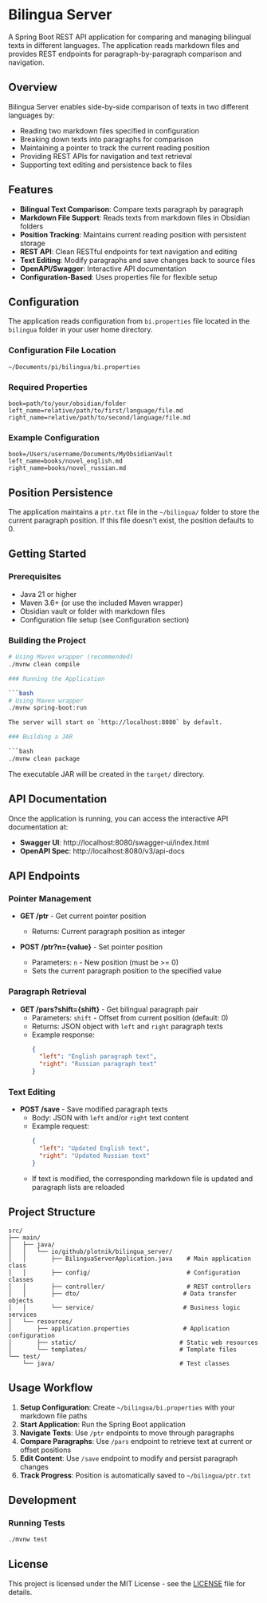 # Bilingua Server

A Spring Boot REST API application for comparing and managing bilingual texts in different languages. The application reads markdown files and provides REST endpoints for paragraph-by-paragraph comparison and navigation.

## Overview

Bilingua Server enables side-by-side comparison of texts in two different languages by:
- Reading two markdown files specified in configuration
- Breaking down texts into paragraphs for comparison
- Maintaining a pointer to track the current reading position
- Providing REST APIs for navigation and text retrieval
- Supporting text editing and persistence back to files

## Features

- **Bilingual Text Comparison**: Compare texts paragraph by paragraph
- **Markdown File Support**: Reads texts from markdown files in Obsidian folders
- **Position Tracking**: Maintains current reading position with persistent storage
- **REST API**: Clean RESTful endpoints for text navigation and editing
- **Text Editing**: Modify paragraphs and save changes back to source files
- **OpenAPI/Swagger**: Interactive API documentation
- **Configuration-Based**: Uses properties file for flexible setup

## Configuration

The application reads configuration from `bi.properties` file located in the `bilingua` folder in your user home directory.

### Configuration File Location
```
~/Documents/pi/bilingua/bi.properties
```

### Required Properties
```properties
book=path/to/your/obsidian/folder
left_name=relative/path/to/first/language/file.md
right_name=relative/path/to/second/language/file.md
```

### Example Configuration
```properties
book=/Users/username/Documents/MyObsidianVault
left_name=books/novel_english.md
right_name=books/novel_russian.md
```

## Position Persistence

The application maintains a `ptr.txt` file in the `~/bilingua/` folder to store the current paragraph position. If this file doesn't exist, the position defaults to 0.

## Getting Started

### Prerequisites

- Java 21 or higher
- Maven 3.6+ (or use the included Maven wrapper)
- Obsidian vault or folder with markdown files
- Configuration file setup (see Configuration section)

### Building the Project

```bash
# Using Maven wrapper (recommended)
./mvnw clean compile

### Running the Application

```bash
# Using Maven wrapper
./mvnw spring-boot:run

The server will start on `http://localhost:8080` by default.

### Building a JAR

```bash
./mvnw clean package
```

The executable JAR will be created in the `target/` directory.

## API Documentation

Once the application is running, you can access the interactive API documentation at:

- **Swagger UI**: http://localhost:8080/swagger-ui/index.html
- **OpenAPI Spec**: http://localhost:8080/v3/api-docs

## API Endpoints

### Pointer Management

- **GET /ptr** - Get current pointer position
  - Returns: Current paragraph position as integer

- **POST /ptr?n={value}** - Set pointer position
  - Parameters: `n` - New position (must be >= 0)
  - Sets the current paragraph position to the specified value

### Paragraph Retrieval

- **GET /pars?shift={shift}** - Get bilingual paragraph pair
  - Parameters: `shift` - Offset from current position (default: 0)
  - Returns: JSON object with `left` and `right` paragraph texts
  - Example response:
    ```json
    {
      "left": "English paragraph text",
      "right": "Russian paragraph text"
    }
    ```

### Text Editing

- **POST /save** - Save modified paragraph texts
  - Body: JSON with `left` and/or `right` text content
  - Example request:
    ```json
    {
      "left": "Updated English text",
      "right": "Updated Russian text"
    }
    ```
  - If text is modified, the corresponding markdown file is updated and paragraph lists are reloaded

## Project Structure

```
src/
├── main/
│   ├── java/
│   │   └── io/github/plotnik/bilingua_server/
│   │       ├── BilinguaServerApplication.java    # Main application class
│   │       ├── config/                           # Configuration classes
│   │       ├── controller/                       # REST controllers
│   │       ├── dto/                             # Data transfer objects
│   │       └── service/                         # Business logic services
│   └── resources/
│       ├── application.properties               # Application configuration
│       ├── static/                             # Static web resources
│       └── templates/                          # Template files
└── test/
    └── java/                                   # Test classes
```

## Usage Workflow

1. **Setup Configuration**: Create `~/bilingua/bi.properties` with your markdown file paths
2. **Start Application**: Run the Spring Boot application
3. **Navigate Texts**: Use `/ptr` endpoints to move through paragraphs
4. **Compare Paragraphs**: Use `/pars` endpoint to retrieve text at current or offset positions
5. **Edit Content**: Use `/save` endpoint to modify and persist paragraph changes
6. **Track Progress**: Position is automatically saved to `~/bilingua/ptr.txt`

## Development

### Running Tests

```bash
./mvnw test
```

## License

This project is licensed under the MIT License - see the [LICENSE](LICENSE) file for details.
